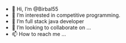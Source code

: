 - 👋 Hi, I’m @Birbal55
- 👀 I’m interested in competitive programming.
- 🌱 I’m full stack java developer
- 💞️ I’m looking to collaborate on ...
- 📫 How to reach me ...

<!---
Birbal55/Birbal55 is a ✨ special ✨ repository because its `README.md` (this file) appears on your GitHub profile.
You can click the Preview link to take a look at your changes.
--->
